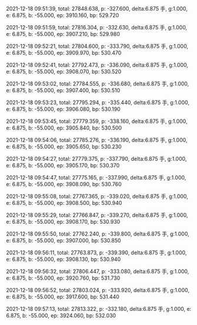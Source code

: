 2021-12-18 09:51:39, total: 27848.638, p: -327.600, delta:6.875 手, g:1.000, e: 6.875, b: -55.000, ep: 3910.160, bp: 529.720

2021-12-18 09:51:59, total: 27816.304, p: -332.630, delta:6.875 手, g:1.000, e: 6.875, b: -55.000, ep: 3907.210, bp: 529.980

2021-12-18 09:52:21, total: 27804.600, p: -333.790, delta:6.875 手, g:1.000, e: 6.875, b: -55.000, ep: 3909.970, bp: 530.470

2021-12-18 09:52:41, total: 27792.473, p: -336.090, delta:6.875 手, g:1.000, e: 6.875, b: -55.000, ep: 3908.070, bp: 530.520

2021-12-18 09:53:02, total: 27784.555, p: -336.680, delta:6.875 手, g:1.000, e: 6.875, b: -55.000, ep: 3907.400, bp: 530.510

2021-12-18 09:53:23, total: 27795.294, p: -335.440, delta:6.875 手, g:1.000, e: 6.875, b: -55.000, ep: 3906.080, bp: 530.190

2021-12-18 09:53:45, total: 27779.359, p: -338.160, delta:6.875 手, g:1.000, e: 6.875, b: -55.000, ep: 3905.840, bp: 530.500

2021-12-18 09:54:06, total: 27785.276, p: -336.190, delta:6.875 手, g:1.000, e: 6.875, b: -55.000, ep: 3905.650, bp: 530.230

2021-12-18 09:54:27, total: 27779.375, p: -337.790, delta:6.875 手, g:1.000, e: 6.875, b: -55.000, ep: 3905.170, bp: 530.370

2021-12-18 09:54:47, total: 27775.165, p: -337.990, delta:6.875 手, g:1.000, e: 6.875, b: -55.000, ep: 3908.090, bp: 530.760

2021-12-18 09:55:08, total: 27767.365, p: -339.020, delta:6.875 手, g:1.000, e: 6.875, b: -55.000, ep: 3908.500, bp: 530.940

2021-12-18 09:55:29, total: 27766.847, p: -339.270, delta:6.875 手, g:1.000, e: 6.875, b: -55.000, ep: 3908.170, bp: 530.930

2021-12-18 09:55:50, total: 27762.240, p: -339.800, delta:6.875 手, g:1.000, e: 6.875, b: -55.000, ep: 3907.000, bp: 530.850

2021-12-18 09:56:11, total: 27763.873, p: -339.390, delta:6.875 手, g:1.000, e: 6.875, b: -55.000, ep: 3908.130, bp: 530.940

2021-12-18 09:56:32, total: 27806.447, p: -333.080, delta:6.875 手, g:1.000, e: 6.875, b: -55.000, ep: 3920.760, bp: 531.730

2021-12-18 09:56:52, total: 27803.024, p: -333.920, delta:6.875 手, g:1.000, e: 6.875, b: -55.000, ep: 3917.600, bp: 531.440

2021-12-18 09:57:13, total: 27813.322, p: -332.180, delta:6.875 手, g:1.000, e: 6.875, b: -55.000, ep: 3924.060, bp: 532.030